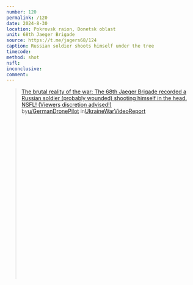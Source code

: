 ```yaml
---
number: 120
permalink: /120
date: 2024-8-30
location: Pokrovsk raion, Donetsk oblast
unit: 68th Jaeger Brigade
source: https://t.me/jagers68/124
caption: Russian soldier shoots himself under the tree
timecode: 
method: shot
nsfl: 
inconclusive:
comment: 
---
```

<blockquote class="reddit-embed-bq" style="height:500px" data-embed-height="586"><a href="https://www.reddit.com/r/UkraineWarVideoReport/comments/1f57v4a/the_brutal_reality_of_the_war_the_68th_jaeger/">The brutal reality of the war: The 68th Jaeger Brigade recorded a Russian soldier (probably wounded) shooting himself in the head. NSFL! (Viewers discretion advised!)</a><br> by<a href="https://www.reddit.com/user/GermanDronePilot/">u/GermanDronePilot</a> in<a href="https://www.reddit.com/r/UkraineWarVideoReport/">UkraineWarVideoReport</a></blockquote><script async="" src="https://embed.reddit.com/widgets.js" charset="UTF-8"></script>